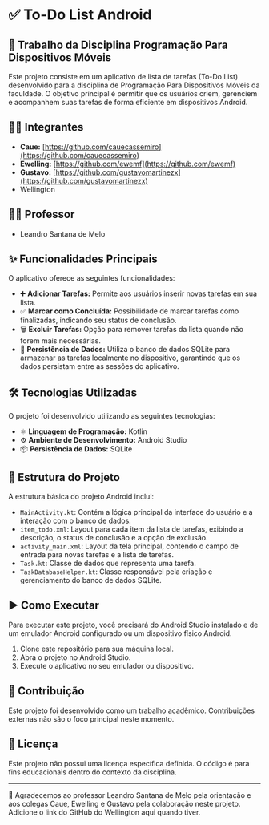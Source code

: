 # ✅ To-Do List Android

## 📱 Trabalho da Disciplina Programação Para Dispositivos Móveis

Este projeto consiste em um aplicativo de lista de tarefas (To-Do List) desenvolvido para a disciplina de Programação Para Dispositivos Móveis da faculdade. O objetivo principal é permitir que os usuários criem, gerenciem e acompanhem suas tarefas de forma eficiente em dispositivos Android.

## 🧑‍🎓 Integrantes

* **Caue:** [https://github.com/cauecassemiro](https://github.com/cauecassemiro)
* **Ewelling:** [https://github.com/ewemf](https://github.com/ewemf)
* **Gustavo:** [https://github.com/gustavomartinezx](https://github.com/gustavomartinezx)
* Wellington

## 👨‍🏫 Professor

* Leandro Santana de Melo

## ✨ Funcionalidades Principais

O aplicativo oferece as seguintes funcionalidades:

* ➕ **Adicionar Tarefas:** Permite aos usuários inserir novas tarefas em sua lista.
* ✅ **Marcar como Concluída:** Possibilidade de marcar tarefas como finalizadas, indicando seu status de conclusão.
* 🗑️ **Excluir Tarefas:** Opção para remover tarefas da lista quando não forem mais necessárias.
* 💾 **Persistência de Dados:** Utiliza o banco de dados SQLite para armazenar as tarefas localmente no dispositivo, garantindo que os dados persistam entre as sessões do aplicativo.

## 🛠️ Tecnologias Utilizadas

O projeto foi desenvolvido utilizando as seguintes tecnologias:

* ⚛️ **Linguagem de Programação:** Kotlin
* ⚙️ **Ambiente de Desenvolvimento:** Android Studio
* 📦 **Persistência de Dados:** SQLite

## 📂 Estrutura do Projeto

A estrutura básica do projeto Android inclui:

* `MainActivity.kt`: Contém a lógica principal da interface do usuário e a interação com o banco de dados.
* `item_todo.xml`: Layout para cada item da lista de tarefas, exibindo a descrição, o status de conclusão e a opção de exclusão.
* `activity_main.xml`: Layout da tela principal, contendo o campo de entrada para novas tarefas e a lista de tarefas.
* `Task.kt`: Classe de dados que representa uma tarefa.
* `TaskDatabaseHelper.kt`: Classe responsável pela criação e gerenciamento do banco de dados SQLite.

## ▶️ Como Executar

Para executar este projeto, você precisará do Android Studio instalado e de um emulador Android configurado ou um dispositivo físico Android.

1.  Clone este repositório para sua máquina local.
2.  Abra o projeto no Android Studio.
3.  Execute o aplicativo no seu emulador ou dispositivo.

## 🤝 Contribuição

Este projeto foi desenvolvido como um trabalho acadêmico. Contribuições externas não são o foco principal neste momento.

## 📜 Licença

Este projeto não possui uma licença específica definida. O código é para fins educacionais dentro do contexto da disciplina.

---

🙏 Agradecemos ao professor Leandro Santana de Melo pela orientação e aos colegas Caue, Ewelling e Gustavo pela colaboração neste projeto. Adicione o link do GitHub do Wellington aqui quando tiver.

